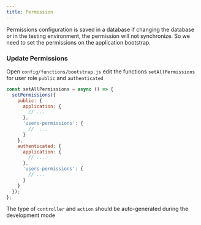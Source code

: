 ```yaml
---
title: Permission
---
```


Permissions configuration is saved in a database if changing the database or in the testing environment, the permission will not synchronize. So we need to set the permissions on the application bootstrap.

### Update Permissions

Open `config/functions/bootstrap.js` edit the functions `setAllPermissions` for user role `public` and `authenticated`

```js title=config/functions/bootstrap.js
const setAllPermissions = async () => {
  setPermissions({
    public: {
      application: {
        // ...
      },
      'users-permissions': {
        //  ...
      }
    },
    authenticated: {
      application: {
        // ...
      },
      'users-permissions': {
        // ...
      }
    }
  });
};
```

The type of `controller` and `action` should be auto-generated during the development mode
